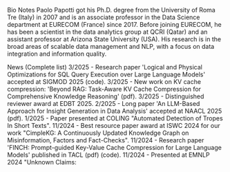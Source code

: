 Bio Notes
Paolo Papotti got his Ph.D. degree from the University of Roma Tre (Italy) in 2007 and is an associate professor in the Data Science department at EURECOM (France) since 2017. Before joining EURECOM, he has been a scientist in the data analytics group at QCRI (Qatar) and an assistant professor at Arizona State University (USA). His research is in the broad areas of scalable data management and NLP, with a focus on data integration and information quality.

News
(Complete list)
3/2025 - Research paper 'Logical and Physical Optimizations for SQL Query Execution over Large Language Models' accepted at SIGMOD 2025 (code).
3/2025 - New work on KV cache compression: 'Beyond RAG: Task-Aware KV Cache Compression for Comprehensive Knowledge Reasoning' (pdf).
3/2025 - Distinguished reviewer award at EDBT 2025.
2/2025 - Long paper 'An LLM-Based Approach for Insight Generation in Data Analysis' accepted at NAACL 2025 (pdf).
1/2025 - Paper presented at COLING "Automated Detection of Tropes In Short Texts".
11/2024 - Best resource paper award at ISWC 2024 for our work "CimpleKG: A Continuously Updated Knowledge Graph on Misinformation, Factors and Fact-Checks".
11/2024 - Research paper 'FINCH: Prompt-guided Key-Value Cache Compression for Large Language Models' published in TACL (pdf) (code).
11/2024 - Presented at EMNLP 2024 "Unknown Claims: